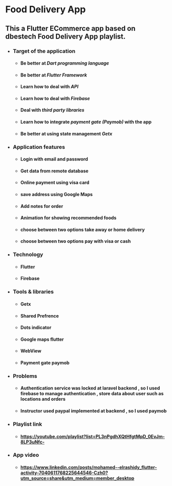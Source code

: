 # Food Delivery App 


## This a Flutter ECommerce app based on dbestech Food Delivery App playlist. 
 * ### Target of the application
      * #### Be better at _Dart programming language_
      * #### Be better at _Flutter Framework_
      * #### Learn how to deal with _API_
      * #### Learn how to deal with _Firebase_
      * #### Deal with _third party libraries_
      * #### Learn how to integrate _payment gate (Paymob)_ with the app
      * #### Be better at using state management _Getx_ 
 * ### Application features
      * #### Login with email and password
      * #### Get data from remote database
      * #### Online payment using visa card
      * #### save address using Google Maps
      * #### Add notes for order
      * #### Animation for showing recommended foods
      * #### choose between two options take away or home delivery
      * #### choose between two options pay with visa or cash


* ### Technology
     * #### Flutter
     * #### Firebase

* ### Tools & libraries
   * #### Getx  
   * #### Shared Prefrence 
   * #### Dots indicator 
   * #### Google maps flutter
   * #### WebView
   * #### Payment gate paymob


* ### Problems
   * #### Authentication service was locked at laravel backend , so I used firebase to manage authentication , store data about user such as locations and orders
   * #### Instructor used paypal implemented at backend , so I used paymob 
* ### Playlist link
   * #### https://youtube.com/playlist?list=PL3nPgdhXQtHfgtMpD_0EvJm-8LP3uNfc-
* ### App video
   * #### https://www.linkedin.com/posts/mohamed--elrashidy_flutter-activity-7040611768225644546-Czh0?utm_source=share&utm_medium=member_desktop

